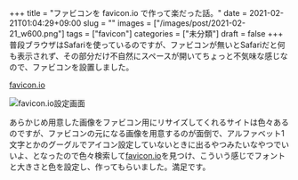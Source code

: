 +++
title = "ファビコンを favicon.io で作って楽だった話。"
date = 2021-02-21T01:04:29+09:00
slug = ""
images = ["/images/post/2021-02-21_w600.png"]
tags = ["favicon"]
categories = ["未分類"]
draft = false
+++
普段ブラウザはSafariを使っているのですが、ファビコンが無いとSafariだと何も表示されず、その部分だけ不自然にスペースが開いてちょっと不気味な感じなので、ファビコンを設置しました。

[favicon.io](https://favicon.io/)
<!--more-->
![favicon.io設定画面](/images/post/2021-02-21_w600.png)

あらかじめ用意した画像をファビコン用にリサイズしてくれるサイトは色々あるのですが、ファビコンの元になる画像を用意するのが面倒で、アルファベット1文字とかのグーグルでアイコン設定していないときに出るやつみたいなやつでいいよ、となったので色々検索して[favicon.io](https://favicon.io/)を見つけ、こういう感じでフォントと大きさと色を設定し、作ってもらいました。満足です。
